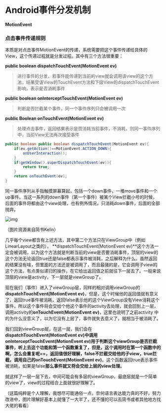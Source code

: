 # Android事件分发机制

#### MotionEvent



### 点击事件传递规则

本质是对点击事件MotionEvent的传递，系统需要把这个事件传递给具体的View，这个传递过程就是分发过程。其中有三个方法很重要：

**public boolean dispatchTouchEvent(MotionEvent ev)** 

> 进行事件的分发，若事件能传递到当前的view就会调用该view的这个方法，结果受该View的TouchEvent方法和下级View的dispatchTouchEvent影响，表示是否消耗事件

**public boolean onInterceptTouchEvent(MotionEvent ev)**

> 判断是否拦截某个事件，同一个事件序列只会被调用一次

**public Boolean onTouchEvent(MotionEvent ev)**

> 处理点击事件，返回结果表示是否消耗当前事件，不消耗，则同一事件序列中，当前View无法再次接受事件



```java
public boolean public boolean dispatchTouchEvent(MotionEvent ev){
    if(ev.getAction()==MotionEvent.ACTION_DOWN){
        onUserInteraction();
    }	
    if(getWindow().superDispatchTouchEvent(ev)){
        return true;
    }
    return onTouchEvent(ev);
}
```

同一事件序列从手指触摸屏幕算起，包括一个down事件，一堆move事件和一个up事件。当这一系列的down事件（第一个事件）被某个View拦截小号的时候，后面的事件将都由这个view处理，也有例外情况，只消耗down事件，后面的全部抛弃。

![img](https://upload-images.jianshu.io/upload_images/966283-b9cb65aceea9219b.png?imageMogr2/auto-orient/)

（图片资源来自简书Kelin）



几乎每个view都含有上述方法，其中第二个方法只在ViewGroup中（例如LinearLayout之类的）， **dispatchTouchEvent(MotionEvent ev)**这个方法一定会被调用，以为这个方法就是判断当前的view是否要消耗事件，顶层的view的这个方法无论返回true还是false都表示事件被消耗，之后解释为什么。虽然返回的结果没有啥，但里面的方法还是被调用了，而且最骚的是，它会调用子view的这个方法，有点类似递归的操作，在它给出返回值之前就往下一层去了。一般来说顶层的view是activity，下一层就是viewGroup了。



现在我们（事件）进入了viewGroup层，同样的相对调用viewGroup的**dispatchTouchEvent(MotionEvent ev)**，但是，这个时候他的返回值就有意义了，返回true事件被消耗，返回false表示他的这个ViewGroup没有View消耗这个事件，所以这个事件将会交给个他这个事件的activity去处理，就会回到上一层，调用activity的**onTouchEvent(MotionEvent ev)**，这里也说明了之前activity 中的为什么没意义了，以为它没有上层了，事件就失去意义了，就相当于被消耗了。



我们回到viewGroup层，在这一层，我们会在**dispatchTouchEvent(MotionEvent ev)**中调用**onInterceptTouchEvent(MotionEvent ev)**用于判断这个viewGroup是否拦截事件，听上去这个功能和第一个函数重复了，但是，这个调用时在第一个函数中的啊，怎么会重复呢==，返回值很好理解，false不拦截交给他的子view，true拦截，调用自己的**onTouchEvent(MotionEvent ev)**，这个函数返回true表示事件被消耗，如果是false**那么事件就又将会交给上层的view处理**。

就这样了一层一层下去，中间可能会有多层的viewGroup，最底层就是一个简单的view了，view的过程结合上面就很好理解了。

（这篇纯粹是个人理解，我想尽可能通俗一点，奈何语言表达能力真的不好，努力改进中，图片理解好基本上就懂了一大半了，还不懂的可以去简书或者其他地方找大佬的看看）